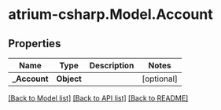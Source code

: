 # atrium-csharp.Model.Account
## Properties

Name | Type | Description | Notes
------------ | ------------- | ------------- | -------------
**_Account** | **Object** |  | [optional] 

[[Back to Model list]](../README.md#documentation-for-models) [[Back to API list]](../README.md#documentation-for-api-endpoints) [[Back to README]](../README.md)

